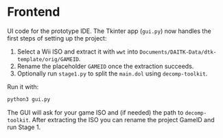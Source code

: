 # Frontend

UI code for the prototype IDE. The Tkinter app (`gui.py`) now
handles the first steps of setting up the project:

1. Select a Wii ISO and extract it with `wwt` into `Documents/DAITK-Data/dtk-template/orig/GAMEID`.
2. Rename the placeholder `GAMEID` once the extraction succeeds.
3. Optionally run `stage1.py` to split the `main.dol` using `decomp-toolkit`.

Run it with:

```bash
python3 gui.py
```

The GUI will ask for your game ISO and (if needed) the path to
`decomp-toolkit`. After extracting the ISO you can rename the project
GameID and run Stage 1.
